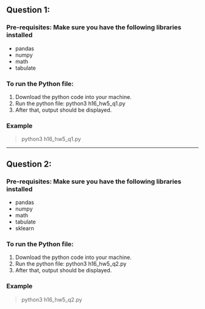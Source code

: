 ## Question 1:
### Pre-requisites: Make sure you have the following libraries installed
- pandas
- numpy
- math
- tabulate

### To run the Python file:
1. Download the python code into your machine.
2. Run the python file: python3 h16_hw5_q1.py
3. After that, output should be displayed.

### Example

> python3 h16_hw5_q1.py

<hr>

## Question 2:
### Pre-requisites: Make sure you have the following libraries installed
- pandas
- numpy
- math
- tabulate
- sklearn

### To run the Python file:
1. Download the python code into your machine.
2. Run the python file: python3 h16_hw5_q2.py
3. After that, output should be displayed.

### Example

> python3 h16_hw5_q2.py